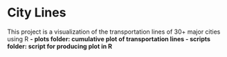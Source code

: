 <h1>City Lines</h1>
This project is a visualization of the transportation lines of 30+ major cities using R  
<b>
- plots folder: cumulative plot of transportation lines
- scripts folder: script for producing plot in R

